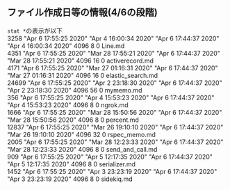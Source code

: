 ## ファイル作成日等の情報(4/6の段階)
`stat *`の表示が以下  
3258 "Apr  6 17:55:25 2020" "Apr  4 16:00:34 2020" "Apr  6 17:44:37 2020" "Apr  4 16:00:34 2020" 4096 8 0 Line.md  
4351 "Apr  6 17:55:25 2020" "Mar 28 17:55:21 2020" "Apr  6 17:44:37 2020" "Mar 28 17:55:21 2020" 4096 16 0 activerecord.md  
4171 "Apr  6 17:55:25 2020" "Mar 27 01:16:31 2020" "Apr  6 17:44:37 2020" "Mar 27 01:16:31 2020" 4096 16 0 elastic_search.md  
24699 "Apr  6 17:55:25 2020" "Apr  2 23:18:30 2020" "Apr  6 17:44:37 2020" "Apr  2 23:18:30 2020" 4096 56 0 mymemo.md  
356 "Apr  6 17:55:25 2020" "Apr  4 15:53:23 2020" "Apr  6 17:44:37 2020" "Apr  4 15:53:23 2020" 4096 8 0 ngrok.md  
1666 "Apr  6 17:55:25 2020" "Mar 28 15:50:56 2020" "Apr  6 17:44:37 2020" "Mar 28 15:50:56 2020" 4096 8 0 percent.md  
12837 "Apr  6 17:55:25 2020" "Mar 26 19:10:10 2020" "Apr  6 17:44:37 2020" "Mar 26 19:10:10 2020" 4096 32 0 rspec_memo.md  
2005 "Apr  6 17:55:25 2020" "Mar 28 12:23:33 2020" "Apr  6 17:44:37 2020" "Mar 28 12:23:33 2020" 4096 8 0 send_and_call.md  
909 "Apr  6 17:55:25 2020" "Apr  5 12:17:35 2020" "Apr  6 17:44:37 2020" "Apr  5 12:17:35 2020" 4096 8 0 serializer.md  
1452 "Apr  6 17:55:25 2020" "Apr  3 23:23:19 2020" "Apr  6 17:44:37 2020" "Apr  3 23:23:19 2020" 4096 8 0 sidekiq.md  
